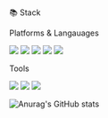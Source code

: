 📚 Stack

Platforms & Langauages

<a href="https://signin.aws.amazon.com/signin?redirect_uri=https%3A%2F%2Fap-northeast-2.console.aws.amazon.com%2Fconsole%2Fhome%3FhashArgs%3D%2523%26isauthcode%3Dtrue%26region%3Dap-northeast-2%26state%3DhashArgsFromTB_ap-northeast-2_7707b4a21747cf75&client_id=arn%3Aaws%3Asignin%3A%3A%3Aconsole%2Fcanvas&forceMobileApp=0&code_challenge=yGHtqOXTNFcJZlfqPsrh5SpydfInocKgrt1-f8z998g&code_challenge_method=SHA-256" target="_blank"><img src="https://img.shields.io/badge/Amazon-232F3E?style=flat-square&logo=Amazon&logoColor=FF9900"/></a>
<a href="" target="_blank"><img src="https://img.shields.io/badge/MySQL-F2F2F2?style=flat-square&logo=MySQL&logoColor=4479A1"/></a>
<img src="https://img.shields.io/badge/Python-3776AB?style=flat-square&logo=Python&logoColor=FFFFFF"/> <img src="https://img.shields.io/badge/MySQL-F2F2F2?style=flat-square&logo=MySQL&logoColor=4479A1"/> <img src="https://img.shields.io/badge/DJango-F2F2F2?style=flat-square&logo=DJango&logoColor=092E20"/>

Tools

<img src="https://img.shields.io/badge/Git-F05032?style=flat-square&logo=git&logoColor=FFFFFF"/> <img src="https://img.shields.io/badge/intellij idea-000000?style=flat-square&logo=intellijidea&logoColor=FFFFFF"/> <a href="" target="_blank"><img src="https://img.shields.io/badge/Git-F05032?style=flat-square&logo=git&logoColor=FFFFFF"/></a>

![Anurag's GitHub stats](https://github-readme-stats.vercel.app/api?username=y2chan&show_icons=true&theme=dark)
